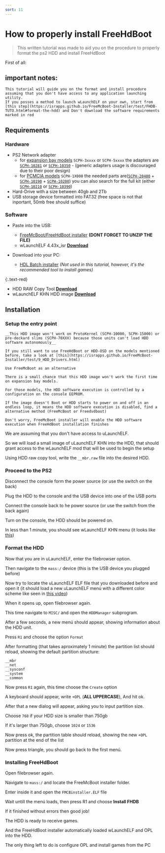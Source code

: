 ```yaml
---
sort: 11
---
```


# How to properly install FreeHdBoot 

> This written tutorial was made to aid you on the procedure to properly format the ps2 HDD and install FreeHdBoot

First of all: 

## important notes:
```note
This tutorial will guide you on the format and install procedure assuming that you don't have access to any application launching utility.
If you posses a method to launch wLaunchELF on your own, start from [this step](https://israpps.github.io/FreeMcBoot-Installer/test/FHDB-TUTO.html#format-the-hdd) and Don't download the software requirements marked in red
```
## Requirements

### Hardware

- PS2 Network adapter 
  + for [expansion bay models](https://upload.wikimedia.org/wikipedia/commons/thumb/c/c3/PS2-Fat-Console-Back.jpg/1920px-PS2-Fat-Console-Back.jpg) `SCPH-3xxxx` or `SCPH-5xxxx` the adapters are [`SCPH-10281`](https://www.picclickimg.com/DLkAAOSwcCljAj5f/Sony-PlayStation-2-PS2-Network-Adapter-SCPH-10281.jpg) or [`SCPH-10350`](https://1.bp.blogspot.com/-fcSqrbFqwTc/YSyGFUhDyMI/AAAAAAAAh0Q/B8nFeTbNO_YofSe2c2YcwH6F94hOBkkIACLcBGAsYHQ/s2048/PS2%2BSCPH%2B30004%2BR%2B%25282%2529%2BRed2.jpg) - (generic adapters usage is discouraged due to their poor design)
  + for [PCMCIA models](https://media.karousell.com/media/photos/products/2021/7/1/looking_for_ps2_fat_pc_card_sl_1625155573_cbef2ae8_progressive.jpg) `SCPH-1X000` the needed parts are([`SCPH-20400`](https://i.ebayimg.com/images/g/1yIAAOSw3txiZ5hY/s-l500.jpg) + [`SCPH-10190`](https://i.ebayimg.com/images/g/K3AAAOSwsGFdWkC7/s-l400.jpg) + [`SCPH-10200`](https://auctions.c.yimg.jp/images.auctions.yahoo.co.jp/image/dr000/auc0410/users/3/6/4/5/no0123a-img900x1200-1540094399ub3feh3827.jpg)) you can also search for the full kit (either [`SCPH-10210`](https://encrypted-tbn0.gstatic.com/images?q=tbn:ANd9GcT_vQK8vOaYRPKnXD_YVgvTMzejPte4Hh5YVg-r76MGNHKiBgjdT0t717mCk69d5EIXp8Q&usqp=CAU) or [`SCPH-10390`](https://rr2000.cwaboard.co.uk/gallery/albums/userpics/10001/normal_27768-scph10390.jpg))
- Hard-Drive with a size between 40gb and 2Tb
- USB storage device formatted into FAT32 (free space is not that inportant, 50mb free should suffice)

### Software
- Paste into the USB:
  - [FreeMcBoot/FreeHdBoot installer](./8_Downloads.html) **(DONT FORGET TO UNZIP THE FILE)**
  - wLaunchELF 4.43x_isr [__Download__](https://github.com/israpps/wLaunchELF_ISR/releases/download/latest/BOOT.ELF)

- Download into your PC:
  - [HDL Batch installer](https://www.psx-place.com/resources/hdl-batch-installer.1173/) _(Not used in this tutorial, however, it's the recommended tool to install games)_

{:.text-red}
  - HDD RAW Copy Tool [__Download__](https://hddguru.com/software/HDD-Raw-Copy-Tool/)
  - wLaunchELF KHN HDD image [__Download__](https://github.com/israpps/FreeMcBoot-Installer/raw/gh-pages/__mbr.raw)


## Installation

### Setup the entry point

```note
__This HDD image won't work on ProtoKernel (SCPH-10000, SCPH-15000) or pre-deckard slims (SCPH-70XXX) because those units can't load HDD software autonomously__

If you still want to use FreeHdBoot or HDD-OSD on the models mentioned before, take a look at [this](https://israpps.github.io/FreeMcBoot-Installer/test/9_HDD_Drivers.html)

Use FreeMcBoot as an alternative
```



```warning
There is a small chance that this HDD image won't work the first time on expansion bay models.

For those models, the HDD software execution is controlled by a configuration on the console EEPROM.

If the image doesn't Boot or HDD starts to power on and off in an endless loop, it means the HDD software execution is disabled, find a alternative method (FreeMcBoot or Freedvdboot)

Don't worry, FreeMcBoot installer will enable the HDD software execution when FreeHdBoot installation finishes
```


We are assuming that you don't have access to uLaunchELF.

So we will load a small image of uLaunchELF KHN into the HDD, that should grant access to the wLaunchELF mod that will be used to begin the setup

Using HDD raw copy tool, write the `__mbr.raw` file into the desired HDD.


### Proceed to the PS2

Disconnect the console form the power source (or use the switch on the back)

Plug the HDD to the console and the USB device into one of the USB ports

Connect the console back to he power source (or use the switch from the back again)

Turn on the console, the HDD should be powered on.

In less than 1 minute, you should see wLaunchELF KHN menu (it looks like [this](https://i.ibb.co/j3tPjFD/ule.png))

### Format the HDD

Now that you are in uLaunchELF, enter the filebrowser option.

Then navigate to the `mass:/` device (this is the USB device you plugged before)

Now try to locate the uLaunchELF ELF file that you downloaded before and open it (it should load a new uLaunchELF menú with a different color scheme like seen in [this video](https://youtu.be/AjPm9Pv8jd4))

When it opens up, open filebrowser again.

This time navigate to `MISC/` and open the `HDDManager` subprogram.

After a few seconds, a new menú should appear, showing information about the HDD unit.

Press `R1` and choose the option `Format`

After formatting (that takes aproximately 1 minute) the partition list should reload, showing the default partition structure:

```console
__mbr
__net
__sysconf
__system
__common
```

Now press `R1` again, this time choose the `Create` option

A keyboard should appear, write `+OPL` (__ALL UPPERCASE__), And hit ok.

After that a new dialog will appear, asking you to input partition size.

Choose `768` if your HDD size is smaller than 750gb

If it's larger than 750gb, choose `1024` or `1536` 

Now press ok, the partition table should reload, showing the new `+OPL` partition at the end of the list


Now press triangle, you should go back to the first menú.

### Installing FreeHdBoot

Open filebrowser again.

Navigate to `mass:/` and locate the FreeMcBoot installer folder.

Enter inside it and open the `FMCBinstaller.ELF` file

Wait untill the menú loads, then press R1 and choose __Install FHDB__

If it finished without errors then good job!

The HDD is ready to receive games.

And the FreeHdBoot installer automatically loaded wLaunchELF and OPL into the HDD.

The only thing left to do is configure OPL and install games from the PC

